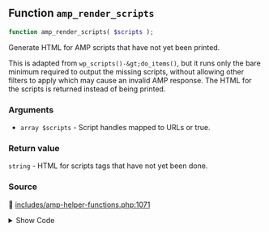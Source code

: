 ## Function `amp_render_scripts`

```php
function amp_render_scripts( $scripts );
```

Generate HTML for AMP scripts that have not yet been printed.

This is adapted from `wp_scripts()-&gt;do_items()`, but it runs only the bare minimum required to output the missing scripts, without allowing other filters to apply which may cause an invalid AMP response. The HTML for the scripts is returned instead of being printed.

### Arguments

* `array $scripts` - Script handles mapped to URLs or true.

### Return value

`string` - HTML for scripts tags that have not yet been done.

### Source

:link: [includes/amp-helper-functions.php:1071](../../includes/amp-helper-functions.php#L1071-L1101)

<details>
<summary>Show Code</summary>

```php
function amp_render_scripts( $scripts ) {
	$script_tags = '';

	/*
	 * Make sure the src is up to date. This allows for embed handlers to override the
	 * default extension version by defining a different URL.
	 */
	foreach ( $scripts as $handle => $src ) {
		if ( is_string( $src ) && wp_script_is( $handle, 'registered' ) ) {
			wp_scripts()->registered[ $handle ]->src = $src;
		}
	}

	foreach ( array_diff( array_keys( $scripts ), wp_scripts()->done ) as $handle ) {
		if ( ! wp_script_is( $handle, 'registered' ) ) {
			continue;
		}

		$script_dep   = wp_scripts()->registered[ $handle ];
		$script_tags .= amp_filter_script_loader_tag(
			sprintf(
				"<script type='text/javascript' src='%s'></script>\n", // phpcs:ignore WordPress.WP.EnqueuedResources.NonEnqueuedScript
				esc_url( $script_dep->src )
			),
			$handle
		);

		wp_scripts()->done[] = $handle;
	}
	return $script_tags;
}
```

</details>
